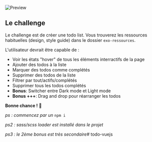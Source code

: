 ![Preview](./design/desktop-preview.jpg)

## Le challenge

Le challenge est de créer une todo list. Vous trouverez les ressources habituelles (design, style guide) dans le dossier `exo-ressources`.

L'utilisateur devrait être capable de :

- Voir les états "hover" de tous les éléments interractifs de la page
- Ajouter des todos à la liste
- Marquer des todos comme complétés
- Supprimer des todos de la liste
- Filtrer par tout/actifs/complétés
- Supprimer tous les todos complétés
- **Bonus**: Switcher entre Dark mode et Light mode
- **Bonus +++**: Drag and drop pour réarranger les todos

**Bonne chance !** 👾

_ps : commencez par un_ `npm i`

_ps2 : sass/scss loader est installé dans le projet_

_ps3 : le 2ème bonus est très secondaire_# todo-vuejs
